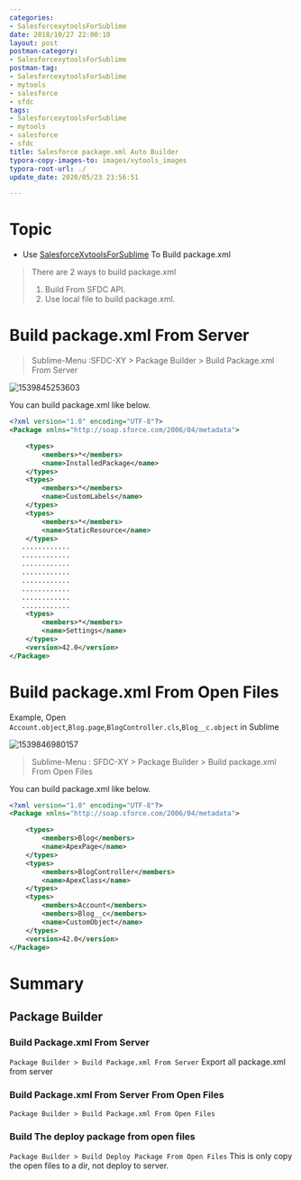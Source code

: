 ```yaml
---
categories:
- SalesforcexytoolsForSublime
date: 2018/10/27 22:00:10
layout: post
postman-category:
- SalesforcexytoolsForSublime
postman-tag:
- SalesforcexytoolsForSublime
- mytools
- salesforce
- sfdc
tags:
- SalesforcexytoolsForSublime
- mytools
- salesforce
- sfdc
title: Salesforce package.xml Auto Builder
typora-copy-images-to: images/xytools_images
typora-root-url: ./
update_date: 2020/05/23 23:56:51

---
```


# Topic

* Use [SalesforceXytoolsForSublime](http://salesforcexytools.com/categories/SalesforcexytoolsForSublime/) To Build package.xml

> There are 2 ways to build package.xml 
> 1. Build From SFDC API.
> 2. Use local file to build package.xml.

# Build package.xml From Server

> Sublime-Menu :SFDC-XY > Package Builder > Build Package.xml From Server

![1539845253603](/blog/images/xytools_images/1539845253603.png)



You can build package.xml like below.

```xml
<?xml version="1.0" encoding="UTF-8"?>
<Package xmlns="http://soap.sforce.com/2006/04/metadata">

    <types>
        <members>*</members>
        <name>InstalledPackage</name>
    </types>
    <types>
        <members>*</members>
        <name>CustomLabels</name>
    </types>
    <types>
        <members>*</members>
        <name>StaticResource</name>
    </types>
   ............
   ............
   ............
   ............
   ............
   ............
   ............
   ............
    <types>
        <members>*</members>
        <name>Settings</name>
    </types>
    <version>42.0</version>
</Package>

```



# Build package.xml From Open Files

Example, Open `Account.object`,`Blog.page`,`BlogController.cls`,`Blog__c.object` in Sublime

![1539846980157](/blog/images/xytools_images/1539846980157.png)

> Sublime-Menu : SFDC-XY > Package Builder > Build package.xml From Open Files

You can build package.xml like below.

```xml
<?xml version="1.0" encoding="UTF-8"?>
<Package xmlns="http://soap.sforce.com/2006/04/metadata">

    <types>
        <members>Blog</members>
        <name>ApexPage</name>
    </types>
    <types>
        <members>BlogController</members>
        <name>ApexClass</name>
    </types>
    <types>
        <members>Account</members>
        <members>Blog__c</members>
        <name>CustomObject</name>
    </types>
    <version>42.0</version>
</Package>

```



# Summary

## Package Builder

### Build Package.xml From Server

`Package Builder > Build Package.xml From Server`
Export all package.xml from server

### Build Package.xml From Server From Open Files

```
Package Builder > Build Package.xml From Open Files
```

### Build The deploy package from open files

`Package Builder > Build Deploy Package From Open Files`
This is only copy the open files to a dir, not deploy to server.